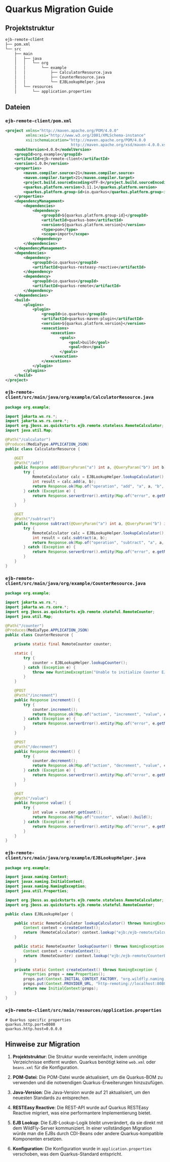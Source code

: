 # Quarkus Migration Guide

## Projektstruktur

```txt
ejb-remote-client
├── pom.xml
└── src
    ├── main
    │   ├── java
    │   │   └── org
    │   │       └── example
    │   │           ├── CalculatorResource.java
    │   │           ├── CounterResource.java
    │   │           └── EJBLookupHelper.java
    │   └── resources
    │       └── application.properties
```

## Dateien

### `ejb-remote-client/pom.xml`

```xml
<project xmlns="http://maven.apache.org/POM/4.0.0"
         xmlns:xsi="http://www.w3.org/2001/XMLSchema-instance"
         xsi:schemaLocation="http://maven.apache.org/POM/4.0.0
                             http://maven.apache.org/xsd/maven-4.0.0.xsd">
    <modelVersion>4.0.0</modelVersion>
    <groupId>org.example</groupId>
    <artifactId>ejb-remote-client</artifactId>
    <version>1.0.0</version>
    <properties>
        <maven.compiler.source>21</maven.compiler.source>
        <maven.compiler.target>21</maven.compiler.target>
        <project.build.sourceEncoding>UTF-8</project.build.sourceEncoding>
        <quarkus.platform.version>3.11.1</quarkus.platform.version>
        <quarkus.platform.group-id>io.quarkus</quarkus.platform.group-id>
    </properties>
    <dependencyManagement>
        <dependencies>
            <dependency>
                <groupId>${quarkus.platform.group-id}</groupId>
                <artifactId>quarkus-bom</artifactId>
                <version>${quarkus.platform.version}</version>
                <type>pom</type>
                <scope>import</scope>
            </dependency>
        </dependencies>
    </dependencyManagement>
    <dependencies>
        <dependency>
            <groupId>io.quarkus</groupId>
            <artifactId>quarkus-resteasy-reactive</artifactId>
        </dependency>
        <dependency>
            <groupId>io.quarkus</groupId>
            <artifactId>quarkus-remote</artifactId>
        </dependency>
    </dependencies>
    <build>
        <plugins>
            <plugin>
                <groupId>io.quarkus</groupId>
                <artifactId>quarkus-maven-plugin</artifactId>
                <version>${quarkus.platform.version}</version>
                <executions>
                    <execution>
                        <goals>
                            <goal>build</goal>
                            <goal>dev</goal>
                        </goals>
                    </execution>
                </executions>
            </plugin>
        </plugins>
    </build>
</project>
```

### `ejb-remote-client/src/main/java/org/example/CalculatorResource.java`

```java
package org.example;

import jakarta.ws.rs.*;
import jakarta.ws.rs.core.*;
import org.jboss.as.quickstarts.ejb.remote.stateless.RemoteCalculator;
import java.util.Map;

@Path("/calculator")
@Produces(MediaType.APPLICATION_JSON)
public class CalculatorResource {

    @GET
    @Path("/add")
    public Response add(@QueryParam("a") int a, @QueryParam("b") int b) {
        try {
            RemoteCalculator calc = EJBLookupHelper.lookupCalculator();
            int result = calc.add(a, b);
            return Response.ok(Map.of("operation", "add", "a", a, "b", b, "result", result)).build();
        } catch (Exception e) {
            return Response.serverError().entity(Map.of("error", e.getMessage())).build();
        }
    }

    @GET
    @Path("/subtract")
    public Response subtract(@QueryParam("a") int a, @QueryParam("b") int b) {
        try {
            RemoteCalculator calc = EJBLookupHelper.lookupCalculator();
            int result = calc.subtract(a, b);
            return Response.ok(Map.of("operation", "subtract", "a", a, "b", b, "result", result)).build();
        } catch (Exception e) {
            return Response.serverError().entity(Map.of("error", e.getMessage())).build();
        }
    }
}
```

### `ejb-remote-client/src/main/java/org/example/CounterResource.java`

```java
package org.example;

import jakarta.ws.rs.*;
import jakarta.ws.rs.core.*;
import org.jboss.as.quickstarts.ejb.remote.stateful.RemoteCounter;
import java.util.Map;

@Path("/counter")
@Produces(MediaType.APPLICATION_JSON)
public class CounterResource {

    private static final RemoteCounter counter;

    static {
        try {
            counter = EJBLookupHelper.lookupCounter();
        } catch (Exception e) {
            throw new RuntimeException("Unable to initialize Counter EJB", e);
        }
    }

    @POST
    @Path("/increment")
    public Response increment() {
        try {
            counter.increment();
            return Response.ok(Map.of("action", "increment", "value", counter.getCount())).build();
        } catch (Exception e) {
            return Response.serverError().entity(Map.of("error", e.getMessage())).build();
        }
    }

    @POST
    @Path("/decrement")
    public Response decrement() {
        try {
            counter.decrement();
            return Response.ok(Map.of("action", "decrement", "value", counter.getCount())).build();
        } catch (Exception e) {
            return Response.serverError().entity(Map.of("error", e.getMessage())).build();
        }
    }

    @GET
    @Path("/value")
    public Response value() {
        try {
            int value = counter.getCount();
            return Response.ok(Map.of("counter", value)).build();
        } catch (Exception e) {
            return Response.serverError().entity(Map.of("error", e.getMessage())).build();
        }
    }
}
```

### `ejb-remote-client/src/main/java/org/example/EJBLookupHelper.java`

```java
package org.example;

import javax.naming.Context;
import javax.naming.InitialContext;
import javax.naming.NamingException;
import java.util.Properties;

import org.jboss.as.quickstarts.ejb.remote.stateless.RemoteCalculator;
import org.jboss.as.quickstarts.ejb.remote.stateful.RemoteCounter;

public class EJBLookupHelper {

    public static RemoteCalculator lookupCalculator() throws NamingException {
        Context context = createContext();
        return (RemoteCalculator) context.lookup("ejb:/ejb-remote/CalculatorBean!org.jboss.as.quickstarts.ejb.remote.stateless.RemoteCalculator");
    }

    public static RemoteCounter lookupCounter() throws NamingException {
        Context context = createContext();
        return (RemoteCounter) context.lookup("ejb:/ejb-remote/CounterBean!org.jboss.as.quickstarts.ejb.remote.stateful.RemoteCounter?stateful");
    }

    private static Context createContext() throws NamingException {
        Properties props = new Properties();
        props.put(Context.INITIAL_CONTEXT_FACTORY, "org.wildfly.naming.client.WildFlyInitialContextFactory");
        props.put(Context.PROVIDER_URL, "http-remoting://localhost:8080");
        return new InitialContext(props);
    }
}
```

### `ejb-remote-client/src/main/resources/application.properties`

```properties
# Quarkus specific properties
quarkus.http.port=8080
quarkus.http.host=0.0.0.0
```

## Hinweise zur Migration

1. **Projektstruktur**: Die Struktur wurde vereinfacht, indem unnötige Verzeichnisse entfernt wurden. Quarkus benötigt keine `web.xml` oder `beans.xml` für die Konfiguration.

2. **POM-Datei**: Die POM-Datei wurde aktualisiert, um die Quarkus-BOM zu verwenden und die notwendigen Quarkus-Erweiterungen hinzuzufügen.

3. **Java-Version**: Die Java-Version wurde auf 21 aktualisiert, um den neuesten Standards zu entsprechen.

4. **RESTEasy Reactive**: Die REST-API wurde auf Quarkus RESTEasy Reactive migriert, was eine performantere Implementierung bietet.

5. **EJB Lookup**: Die EJB-Lookup-Logik bleibt unverändert, da sie direkt mit dem WildFly-Server kommuniziert. In einer vollständigen Migration würde man die EJBs durch CDI-Beans oder andere Quarkus-kompatible Komponenten ersetzen.

6. **Konfiguration**: Die Konfiguration wurde in `application.properties` verschoben, was dem Quarkus-Standard entspricht.